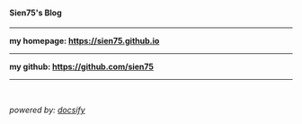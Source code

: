 <h4>Sien75's Blog</h4>

---

**my homepage: <https://sien75.github.io>**

---

**my github: <https://github.com/sien75>**

---

<br />

*powered by: [docsify](https://docsify.js.org/#/")*